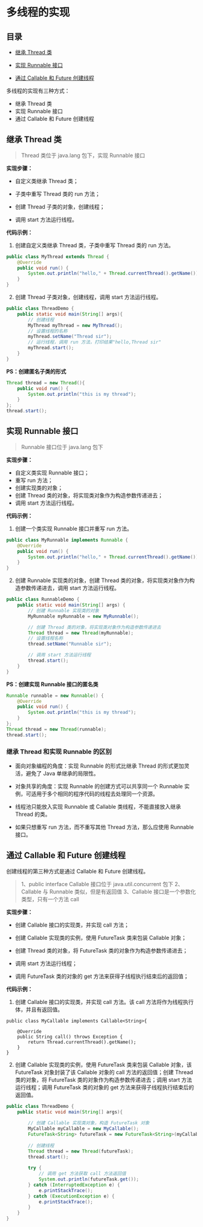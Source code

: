 # 多线程的实现

## 目录

- [继承 Thread 类](#继承-thread-类)

- [实现 Runnable 接口](#实现-runnable-接口)

- [通过 Callable 和 Future 创建线程](#通过-callable-和-future-创建线程)



多线程的实现有三种方式：

- 继承 Thread 类
- 实现 Runnable 接口
- 通过 Callable 和 Future 创建线程



## 继承 Thread 类

> Thread 类位于 java.lang 包下，实现 Runnable 接口



**实现步骤：**

- 自定义类继承 Thread 类；

- 子类中重写 Thread 类的 run 方法；

- 创建 Thread 子类的对象，创建线程；

- 调用 start 方法运行线程。

  

**代码示例：**

1. 创建自定义类继承 Thread 类，子类中重写 Thread 类的 run 方法。

```java
public class MyThread extends Thread {
    @Override
    public void run() {
        System.out.println("hello," + Thread.currentThread().getName());
    }
}
```

2. 创建 Thread 子类对象，创建线程，调用 start 方法运行线程。
```java
public class ThreadDemo {
    public static void main(String[] args){
        // 创建线程
        MyThread myThread = new MyThread();
        // 设置线程的名称
        myThread.setName("Thread sir");
        // 运行线程，调用 run 方法，打印结果"hello,Thread sir"
        myThread.start();
    }
}
```



**PS：创建匿名子类的形式**

```java
Thread thread = new Thread(){
    public void run() {
        System.out.println("this is my thread");
    }
};
thread.start();
```



## 实现 Runnable 接口
> Runnable 接口位于 java.lang 包下



**实现步骤：**

- 自定义类实现 Runnable 接口；
- 重写 run 方法；
- 创建实现类的对象；
- 创建 Thread 类的对象，将实现类对象作为构造参数传递进去；
- 调用 start 方法运行线程。



**代码示例：**

1. 创建一个类实现 Runnable 接口并重写 run 方法。
```java
public class MyRunnable implements Runnable {
    @Override
    public void run() {
        System.out.println("hello," + Thread.currentThread().getName());
    }
}
```

2. 创建 Runnable 实现类的对象，创建 Thread 类的对象，将实现类对象作为构造参数传递进去，调用 start 方法运行线程。

```java
public class RunnableDemo {
    public static void main(String[] args) {
        // 创建 Runnable 实现类的对象
        MyRunnable myRunnable = new MyRunnable();

        // 创建 Thread 类的对象，将实现类对象作为构造参数传递进去
        Thread thread = new Thread(myRunnable);
        // 设置线程名称
        thread.setName("Runnable sir");

        // 调用 start 方法运行线程
        thread.start();
    }
}
```



**PS：创建实现 Runnable 接口的匿名类**

```java
Runnable runnable = new Runnable() {
    @Override
    public void run() {
        System.out.println("this is my thread");
    }
};
Thread thread = new Thread(runnable);
thread.start();
```



### 继承 Thread 和实现 Runnable 的区别

- 面向对象编程的角度：实现 Runnable 的形式比继承 Thread 的形式更加灵活，避免了 Java 单继承的局限性。

- 对象共享的角度：实现 Runnable 的创建方式可以共享同一个 Runnable 实例，可适用于多个相同的程序代码的线程去处理同一个资源。
- 线程池只能放入实现 Runnable 或 Callable 类线程，不能直接放入继承 Thread 的类。
- 如果只想重写 run 方法，而不重写其他 Thread 方法，那么应使用 Runnable 接口。



## 通过 Callable 和 Future 创建线程
创建线程的第三种方式是通过 Callable 和 Future 创建线程。
> 1、public interface Callable<V> 接口位于 java.util.concurrent 包下
> 2、Callable 与 Runnable 类似，但是有返回值
> 3、Callable 接口是一个参数化类型，只有一个方法 call



**实现步骤：**

- 创建 Callable 接口的实现类，并实现 call 方法；

- 创建 Callable 实现类的实例，使用 FutureTask 类来包装 Callable 对象；

- 创建 Thread 类的对象，将 FutureTask 类的对象作为构造参数传递进去；

- 调用 start 方法运行线程；

- 调用 FutureTask 类的对象的 get 方法来获得子线程执行结束后的返回值；



**代码示例：**

1. 创建 Callable 接口的实现类，并实现 call 方法。该 call 方法将作为线程执行体，并且有返回值。
```
public class MyCallable implements Callable<String>{

    @Override
    public String call() throws Exception {
        return Thread.currentThread().getName();
    }
}
```


2. 创建 Callable 实现类的实例，使用 FutureTask 类来包装 Callable 对象，该 FutureTask 对象封装了该 Callable 对象的 call 方法的返回值；创建 Thread 类的对象，将 FutureTask 类的对象作为构造参数传递进去；调用 start 方法运行线程；调用 FutureTask 类的对象的 get 方法来获得子线程执行结束后的返回值。
```java
public class ThreadDemo {
    public static void main(String[] args){
    
        // 创建 Callable 实现类对象，构造 FutureTask 对象
        MyCallable myCallable = new MyCallable();
        FutureTask<String> futureTask = new FutureTask<String>(myCallable);
        
        // 创建线程
        Thread thread = new Thread(futureTask);
        thread.start();
        
        try {
            // 调用 get 方法获取 call 方法返回值
            System.out.println(futureTask.get());
        } catch (InterruptedException e) {
            e.printStackTrace();
        } catch (ExecutionException e) {
            e.printStackTrace();
        }
    }
}
```

